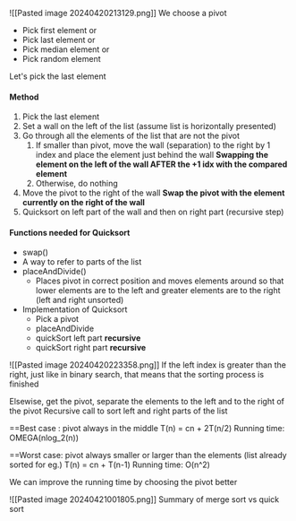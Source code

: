 ![[Pasted image 20240420213129.png]]
We choose a pivot
- Pick first element or
- Pick last element or
- Pick median element or
- Pick random element

Let's pick the last element

#### Method
1. Pick the last element
2. Set a wall on the left of the list (assume list is horizontally presented)
3. Go through all the elements of the list that are not the pivot
	1. If smaller than pivot, move the wall (separation) to the right by 1 index and place the element just behind the wall
	   **Swapping the element on the left of the wall AFTER the +1 idx with the compared element**
	2. Otherwise, do nothing
4. Move the pivot to the right of the wall
   **Swap the pivot with the element currently on the right of the wall**
5. Quicksort on left part of the wall and then on right part (recursive step)

#### Functions needed for Quicksort
- swap()
- A way to refer to parts of the list
- placeAndDivide()
	- Places pivot in correct position and moves elements around so that lower elements are to the left and greater elements are to the right (left and right unsorted)
- Implementation of Quicksort
	- Pick a pivot
	- placeAndDivide
	- quickSort left part **recursive**
	- quickSort right part **recursive**

![[Pasted image 20240420223358.png]]
If the left index is greater than the right, just like in binary search, that means that the sorting process is finished

Elsewise, get the pivot, separate the elements to the left and to the right of the pivot
Recursive call to sort left and right parts of the list

==Best case : pivot always in the middle
	T(n) = cn + 2T(n/2)
	Running time: OMEGA(nlog_2(n))

==Worst case: pivot always smaller or larger than the elements (list already sorted for eg.)
	T(n) = cn + T(n-1)
	Running time: O(n^2)

We can improve the running time by choosing the pivot better

![[Pasted image 20240421001805.png]]
Summary of merge sort vs quick sort